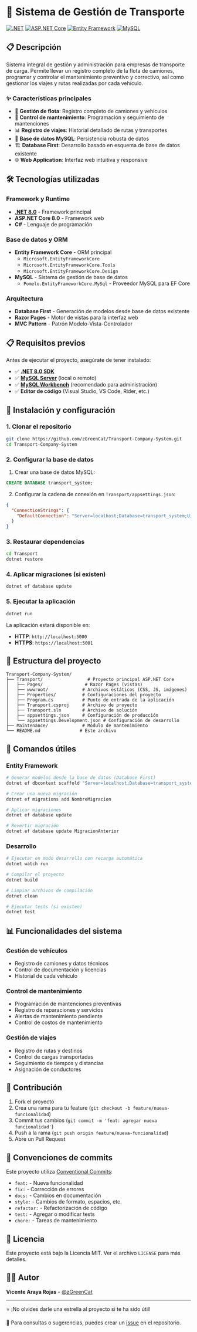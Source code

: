 # 🚛 Sistema de Gestión de Transporte

[![.NET](https://img.shields.io/badge/.NET-8.0-512BD4?style=for-the-badge&logo=dotnet&logoColor=white)](https://dotnet.microsoft.com/)
[![ASP.NET Core](https://img.shields.io/badge/ASP.NET%20Core-8.0-512BD4?style=for-the-badge&logo=dotnet&logoColor=white)](https://docs.microsoft.com/en-us/aspnet/core/)
[![Entity Framework](https://img.shields.io/badge/Entity%20Framework-Core-512BD4?style=for-the-badge&logo=nuget&logoColor=white)](https://docs.microsoft.com/en-us/ef/core/)
[![MySQL](https://img.shields.io/badge/MySQL-4479A1?style=for-the-badge&logo=mysql&logoColor=white)](https://www.mysql.com/)

## 📋 Descripción

Sistema integral de gestión y administración para empresas de transporte de carga. Permite llevar un registro completo de la flota de camiones, programar y controlar el mantenimiento preventivo y correctivo, así como gestionar los viajes y rutas realizadas por cada vehículo.

### ✨ Características principales

- 🚚 **Gestión de flota**: Registro completo de camiones y vehículos
- 🔧 **Control de mantenimiento**: Programación y seguimiento de mantenciones
- 📊 **Registro de viajes**: Historial detallado de rutas y transportes
- 💾 **Base de datos MySQL**: Persistencia robusta de datos
- 🏗️ **Database First**: Desarrollo basado en esquema de base de datos existente
- 🌐 **Web Application**: Interfaz web intuitiva y responsive

## 🛠️ Tecnologías utilizadas

### Framework y Runtime
- **[.NET 8.0](https://dotnet.microsoft.com/download)** - Framework principal
- **ASP.NET Core 8.0** - Framework web
- **C#** - Lenguaje de programación

### Base de datos y ORM
- **Entity Framework Core** - ORM principal
  - `Microsoft.EntityFrameworkCore`
  - `Microsoft.EntityFrameworkCore.Tools`
  - `Microsoft.EntityFrameworkCore.Design`
- **MySQL** - Sistema de gestión de base de datos
  - `Pomelo.EntityFrameworkCore.MySql` - Proveedor MySQL para EF Core

### Arquitectura
- **Database First** - Generación de modelos desde base de datos existente
- **Razor Pages** - Motor de vistas para la interfaz web
- **MVC Pattern** - Patrón Modelo-Vista-Controlador

## 📋 Requisitos previos

Antes de ejecutar el proyecto, asegúrate de tener instalado:

- ✅ **[.NET 8.0 SDK](https://dotnet.microsoft.com/download/dotnet/8.0)**
- ✅ **[MySQL Server](https://dev.mysql.com/downloads/mysql/)** (local o remoto)
- ✅ **[MySQL Workbench](https://dev.mysql.com/downloads/workbench/)** (recomendado para administración)
- ✅ **Editor de código** (Visual Studio, VS Code, Rider, etc.)

## 🚀 Instalación y configuración

### 1. Clonar el repositorio

```bash
git clone https://github.com/zGreenCat/Transport-Company-System.git
cd Transport-Company-System
```

### 2. Configurar la base de datos

1. Crear una base de datos MySQL:
```sql
CREATE DATABASE transport_system;
```

2. Configurar la cadena de conexión en `Transport/appsettings.json`:
```json
{
  "ConnectionStrings": {
    "DefaultConnection": "Server=localhost;Database=transport_system;Uid=tu_usuario;Pwd=tu_contraseña;"
  }
}
```

### 3. Restaurar dependencias

```bash
cd Transport
dotnet restore
```

### 4. Aplicar migraciones (si existen)

```bash
dotnet ef database update
```

### 5. Ejecutar la aplicación

```bash
dotnet run
```

La aplicación estará disponible en:
- **HTTP**: `http://localhost:5000`
- **HTTPS**: `https://localhost:5001`

## 📁 Estructura del proyecto

```
Transport-Company-System/
├── Transport/                 # Proyecto principal ASP.NET Core
│   ├── Pages/                # Razor Pages (vistas)
│   ├── wwwroot/             # Archivos estáticos (CSS, JS, imágenes)
│   ├── Properties/          # Configuraciones del proyecto
│   ├── Program.cs           # Punto de entrada de la aplicación
│   ├── Transport.csproj     # Archivo de proyecto
│   ├── Transport.sln        # Archivo de solución
│   ├── appsettings.json     # Configuración de producción
│   └── appsettings.Development.json # Configuración de desarrollo
├── Maintenance/             # Módulo de mantenimiento
└── README.md               # Este archivo
```

## 🔧 Comandos útiles

### Entity Framework

```bash
# Generar modelos desde la base de datos (Database First)
dotnet ef dbcontext scaffold "Server=localhost;Database=transport_system;Uid=root;Pwd=password;" Pomelo.EntityFrameworkCore.MySql

# Crear una nueva migración
dotnet ef migrations add NombreMigracion

# Aplicar migraciones
dotnet ef database update

# Revertir migración
dotnet ef database update MigracionAnterior
```

### Desarrollo

```bash
# Ejecutar en modo desarrollo con recarga automática
dotnet watch run

# Compilar el proyecto
dotnet build

# Limpiar archivos de compilación
dotnet clean

# Ejecutar tests (si existen)
dotnet test
```

## 📊 Funcionalidades del sistema

### Gestión de vehículos
- Registro de camiones y datos técnicos
- Control de documentación y licencias
- Historial de cada vehículo

### Control de mantenimiento
- Programación de mantenciones preventivas
- Registro de reparaciones y servicios
- Alertas de mantenimiento pendiente
- Control de costos de mantenimiento

### Gestión de viajes
- Registro de rutas y destinos
- Control de cargas transportadas
- Seguimiento de tiempos y distancias
- Asignación de conductores

## 🤝 Contribución

1. Fork el proyecto
2. Crea una rama para tu feature (`git checkout -b feature/nueva-funcionalidad`)
3. Commit tus cambios (`git commit -m 'feat: agregar nueva funcionalidad'`)
4. Push a la rama (`git push origin feature/nueva-funcionalidad`)
5. Abre un Pull Request

## 📝 Convenciones de commits

Este proyecto utiliza [Conventional Commits](https://www.conventionalcommits.org/es/):

- `feat:` - Nueva funcionalidad
- `fix:` - Corrección de errores
- `docs:` - Cambios en documentación
- `style:` - Cambios de formato, espacios, etc.
- `refactor:` - Refactorización de código
- `test:` - Agregar o modificar tests
- `chore:` - Tareas de mantenimiento

## 📄 Licencia

Este proyecto está bajo la Licencia MIT. Ver el archivo `LICENSE` para más detalles.

## 👨‍💻 Autor

**Vicente Araya Rojas** - [@zGreenCat](https://github.com/zGreenCat)

---

⭐ ¡No olvides darle una estrella al proyecto si te ha sido útil!

📧 Para consultas o sugerencias, puedes crear un [issue](https://github.com/zGreenCat/Transport-Company-System/issues) en el repositorio.